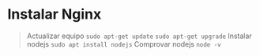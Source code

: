 # Instalar Nginx
> Actualizar equipo
`sudo apt-get update`
`sudo apt-get upgrade`
> Instalar nodejs
`sudo apt install nodejs`
> Comprovar nodejs
`node -v`
